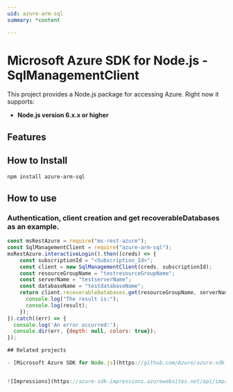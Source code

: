 ```yaml
---
uid: azure-arm-sql
summary: *content

---
```

# Microsoft Azure SDK for Node.js - SqlManagementClient
This project provides a Node.js package for accessing Azure. Right now it supports:
- **Node.js version 6.x.x or higher**

## Features


## How to Install

```bash
npm install azure-arm-sql
```

## How to use

### Authentication, client creation and get recoverableDatabases as an example.

```javascript
const msRestAzure = require("ms-rest-azure");
const SqlManagementClient = require("azure-arm-sql");
msRestAzure.interactiveLogin().then((creds) => {
    const subscriptionId = "<Subscription_Id>";
    const client = new SqlManagementClient(creds, subscriptionId);
    const resourceGroupName = "testresourceGroupName";
    const serverName = "testserverName";
    const databaseName = "testdatabaseName";
    return client.recoverableDatabases.get(resourceGroupName, serverName, databaseName).then((result) => {
      console.log("The result is:");
      console.log(result);
    });
}).catch((err) => {
  console.log('An error occurred:');
  console.dir(err, {depth: null, colors: true});
});

## Related projects

- [Microsoft Azure SDK for Node.js](https://github.com/Azure/azure-sdk-for-node)


![Impressions](https://azure-sdk-impressions.azurewebsites.net/api/impressions/azure-sdk-for-node%2Flib%2Fservices%2FsqlManagement2%2FREADME.png)
